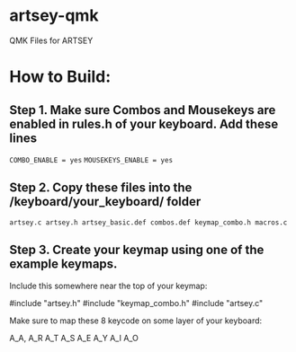# artsey-qmk
QMK Files for ARTSEY

# How to Build:

## Step 1. Make sure Combos and Mousekeys are enabled in rules.h of your keyboard. Add these lines

`COMBO_ENABLE = yes`
`MOUSEKEYS_ENABLE = yes`

## Step 2. Copy these files into the /keyboard/your_keyboard/ folder

`artsey.c
artsey.h
artsey_basic.def
combos.def
keymap_combo.h
macros.c`

## Step 3. Create your keymap using one of the example keymaps. 

Include this somewhere near the top of your keymap:

#include "artsey.h"
#include "keymap_combo.h"
#include "artsey.c"

Make sure to map these 8 keycode on some layer of your keyboard:

A_A,
A_R
A_T
A_S
A_E
A_Y
A_I
A_O
